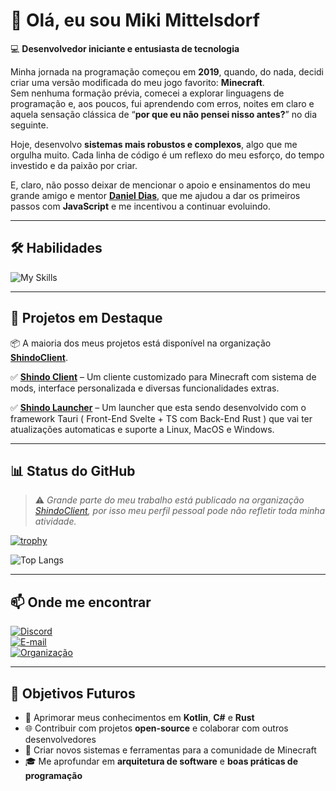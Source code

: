 # 👋 Olá, eu sou **Miki Mittelsdorf**

💻 **Desenvolvedor iniciante e entusiasta de tecnologia**

Minha jornada na programação começou em **2019**, quando, do nada, decidi criar uma versão modificada do meu jogo favorito: **Minecraft**.  
Sem nenhuma formação prévia, comecei a explorar linguagens de programação e, aos poucos, fui aprendendo com erros, noites em claro e aquela sensação clássica de “**por que eu não pensei nisso antes?**” no dia seguinte.  

Hoje, desenvolvo **sistemas mais robustos e complexos**, algo que me orgulha muito. Cada linha de código é um reflexo do meu esforço, do tempo investido e da paixão por criar.  

E, claro, não posso deixar de mencionar o apoio e ensinamentos do meu grande amigo e mentor [**Daniel Dias**](https://github.com/soudanieldias), que me ajudou a dar os primeiros passos com **JavaScript** e me incentivou a continuar evoluindo.

---

## 🛠 Habilidades
![My Skills](https://go-skill-icons.vercel.app/api/icons?i=java,kotlin,js,ts,html,css,vue,vite,react,electron,tailwind,nextjs,cs,dotnet,rust,tauri,py,bash,linux,ubuntu,docker,gamemakerstudio,git,gradle,maven,markdown,mariadb,json,mongodb,mysql)

---

## 🚀 Projetos em Destaque
📦 A maioria dos meus projetos está disponível na organização **[ShindoClient](https://github.com/ShindoClient)**.  

✅ **[Shindo Client](https://github.com/ShindoClient/Shindo-Client)** – Um cliente customizado para Minecraft com sistema de mods, interface personalizada e diversas funcionalidades extras.  

✅ **[Shindo Launcher](https://github.com/ShindoClient/Shindo-Launcher)** – Um launcher que esta sendo desenvolvido com o framework Tauri ( Front-End Svelte + TS com Back-End Rust ) que vai ter atualizações automaticas e suporte a Linux, MacOS e Windows.

---

## 📊 Status do GitHub
> ⚠️ *Grande parte do meu trabalho está publicado na organização [ShindoClient](https://github.com/ShindoClient), por isso meu perfil pessoal pode não refletir toda minha atividade.*

[![trophy](https://github-profile-trophy.vercel.app/?username=MikiDevAHM&theme=onedark)](https://github.com/ShindoClient)

![Top Langs](https://github-readme-stats.vercel.app/api/top-langs/?username=MikiDevAHM&theme=dark)

---

## 📫 Onde me encontrar

[![Discord](https://img.shields.io/badge/Discord-mikiahm222-5865F2?style=for-the-badge&logo=discord&logoColor=white)](https://discord.com/users/mikiahm222)  
[![E-mail](https://img.shields.io/badge/Email-contact__miki@mittelsdorf.me-D14836?style=for-the-badge&logo=gmail&logoColor=white)](mailto:contact_miki@mittelsdorf.me)  
[![Organização](https://img.shields.io/badge/Organização-ShindoClient-171515?style=for-the-badge&logo=github&logoColor=white)](https://github.com/ShindoClient)

---

## 🎯 Objetivos Futuros
- 📘 Aprimorar meus conhecimentos em **Kotlin**, **C#** e **Rust**  
- 🌐 Contribuir com projetos **open-source** e colaborar com outros desenvolvedores  
- 🚀 Criar novos sistemas e ferramentas para a comunidade de Minecraft  
- 🎓 Me aprofundar em **arquitetura de software** e **boas práticas de programação**
